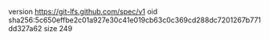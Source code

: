 version https://git-lfs.github.com/spec/v1
oid sha256:5c650effbe2c01a927e30c41e019cb63c0c369cd288dc7201267b771dd327a62
size 249
